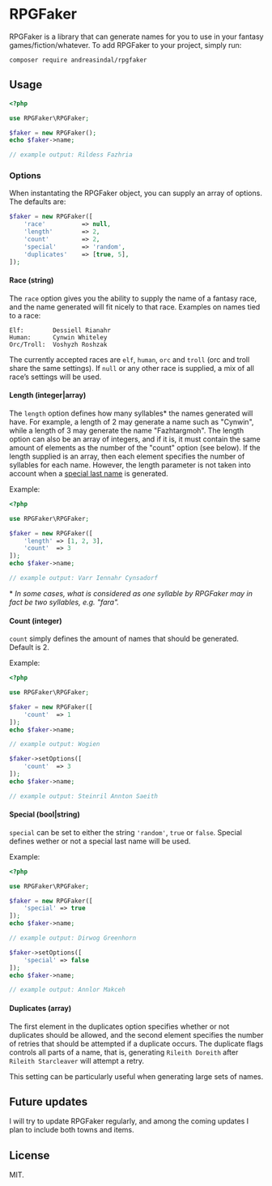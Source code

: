 # RPGFaker

RPGFaker is a library that can generate names for you to use in your fantasy games/fiction/whatever. To add RPGFaker to your project, simply run:

    composer require andreasindal/rpgfaker


## Usage

```php
<?php

use RPGFaker\RPGFaker;

$faker = new RPGFaker();
echo $faker->name;

// example output: Rildess Fazhria
```


### Options

When instantating the RPGFaker object, you can supply an array of options. The defaults are:

```php
$faker = new RPGFaker([
    'race'          => null,
    'length'        => 2,
    'count'         => 2,
    'special'       => 'random',
    'duplicates'    => [true, 5],
]);
```

#### Race (string)

The `race` option gives you the ability to supply the name of a fantasy race, and the name generated will fit nicely to that race.
Examples on names tied to a race:

    Elf:        Dessiell Rianahr
    Human:      Cynwin Whiteley
    Orc/Troll:  Voshyzh Roshzak

The currently accepted races are `elf`, `human`, `orc` and `troll` (orc and troll share the same settings). If `null` or any other race is supplied, a mix of all race’s settings will be used.

#### Length (integer|array)

The `length` option defines how many syllables\* the names generated will have. For example, a length of 2 may generate a name such as "Cynwin", while a length of 3 may generate the name "Fazhtargmoh". The length option can also be an array of integers, and if it is, it must contain the same amount of elements as the number of the "count" option (see below). If the length supplied is an array, then each element specifies the number of syllables for each name. However, the length parameter is not taken into account when a [special last name](#special-boolstring) is generated.

Example:

```php
<?php

use RPGFaker\RPGFaker;

$faker = new RPGFaker([
    'length' => [1, 2, 3],
    'count'  => 3
]);
echo $faker->name;

// example output: Varr Iennahr Cynsadorf
```

    
\* *In some cases, what is considered as one syllable by RPGFaker may in fact be two syllables, e.g. "fara".*

#### Count (integer)

`count` simply defines the amount of names that should be generated. Default is 2.

Example:

```php
<?php

use RPGFaker\RPGFaker;

$faker = new RPGFaker([
    'count'  => 1
]);
echo $faker->name;

// example output: Wogien

$faker->setOptions([
    'count'  => 3
]);
echo $faker->name;

// example output: Steinril Annton Saeith
```

#### Special (bool|string)

`special` can be set to either the string `'random'`, `true` or `false`. Special defines wether or not a special last name will be used.

Example:

```php
<?php

use RPGFaker\RPGFaker;

$faker = new RPGFaker([
    'special' => true
]);
echo $faker->name;

// example output: Dirwog Greenhorn

$faker->setOptions([
    'special' => false
]);
echo $faker->name;

// example output: Annlor Makceh
```

#### Duplicates (array)

The first element in the duplicates option specifies whether or not duplicates should be allowed, and the second element specifies the number of retries that should be attempted if a duplicate occurs. The duplicate flags controls all parts of a name, that is, generating `Rileith Doreith` after `Rileith Starcleaver` will attempt a retry.

This setting can be particularly useful when generating large sets of names.

## Future updates

I will try to update RPGFaker regularly, and among the coming updates I plan to include both towns and items.

## License

MIT.
